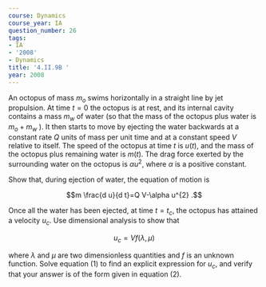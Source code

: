 ```yaml
---
course: Dynamics
course_year: IA
question_number: 26
tags:
- IA
- '2008'
- Dynamics
title: '4.II.9B '
year: 2008
---
```



An octopus of mass $m_{o}$ swims horizontally in a straight line by jet propulsion. At time $t=0$ the octopus is at rest, and its internal cavity contains a mass $m_{w}$ of water (so that the mass of the octopus plus water is $m_{o}+m_{w}$ ). It then starts to move by ejecting the water backwards at a constant rate $Q$ units of mass per unit time and at a constant speed $V$ relative to itself. The speed of the octopus at time $t$ is $u(t)$, and the mass of the octopus plus remaining water is $m(t)$. The drag force exerted by the surrounding water on the octopus is $\alpha u^{2}$, where $\alpha$ is a positive constant.

Show that, during ejection of water, the equation of motion is

$$m \frac{d u}{d t}=Q V-\alpha u^{2} .$$

Once all the water has been ejected, at time $t=t_{c}$, the octopus has attained a velocity $u_{c}$. Use dimensional analysis to show that

$$u_{c}=V f(\lambda, \mu)$$

where $\lambda$ and $\mu$ are two dimensionless quantities and $f$ is an unknown function. Solve equation (1) to find an explicit expression for $u_{c}$, and verify that your answer is of the form given in equation (2).